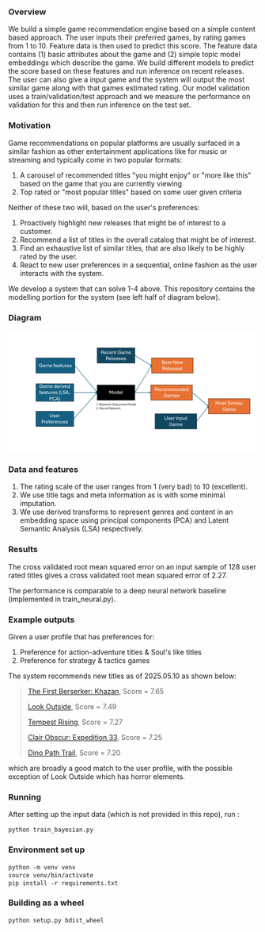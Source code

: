 ### Overview

We build a simple game recommendation engine based on a simple content based approach. 
The user inputs their preferred games, by rating games from 1 to 10. Feature data is then used to predict this score. 
The feature data contains (1) basic attributes about the game and 
(2) simple topic model embeddings which describe the game.
We build different models to predict the score based on these features and run inference on recent releases. The user can
also give a input game and the system will output the most similar game along with that games estimated rating.
Our model validation uses a train/validation/test approach and we measure the performance on validation for this and
then run inference on the test set. 

### Motivation
Game recommendations on popular platforms are usually surfaced in a similar fashion as other entertainment applications 
like for music or streaming and typically come in two popular formats:

1. A carousel of recommended titles "you might enjoy" or "more like this" based on the game that you are currently viewing 
2. Top rated or "most popular titles" based on some user given criteria

Neither of these two will, based on the user's preferences:

1. Proactively highlight new releases that might be of interest to a customer.
2. Recommend a list of titles in the overall catalog that might be of interest.
3. Find an exhaustive list of similar titles, that are also likely to be highly rated by the user.
4. React to new user preferences in a sequential, online fashion as the user interacts with the system.

We develop a system that can solve 1-4 above. This repository contains the modelling portion for the system (see left half
of diagram below).


### Diagram
![alt text](assets/game_recommender_v2.png)


### Data and features

1. The rating scale of the user ranges from 1 (very bad) to 10 (excellent).
2. We use title tags and meta information as is with some minimal imputation.
3. We use derived transforms to represent genres and content in an embedding space using principal components (PCA) and 
Latent Semantic Analysis (LSA) respectively. 

### Results

The cross validated root mean squared error on an input sample of 128 user rated titles gives a cross validated 
root mean squared error of 2.27. 

The performance is comparable to a deep neural network baseline (implemented in train_neural.py).  


### Example outputs

Given a user profile that has preferences for:
1. Preference for action-adventure titles & Soul's like titles
2. Preference for strategy & tactics games

The system recommends new titles as of 2025.05.10 as shown below:

> <a href="https://store.steampowered.com/app/2680010">The First Berserker: Khazan</a>, Score = 7.65
>
> <a href="https://store.steampowered.com/app/3373660/Look_Outside">Look Outside</a>, Score = 7.49
> 
> <a href="https://store.steampowered.com/app/1486920/Tempest_Rising/">Tempest Rising</a>, Score = 7.27
> 
> <a href="https://store.steampowered.com/app/1903340">Clair Obscur: Expedition 33</a>, Score = 7.25
> 
> <a href="https://store.steampowered.com/app/2481670/Dino_Path_Trail/">Dino Path Trail</a>, Score = 7.20

which are broadly a good match to the user profile, with the possible exception of Look Outside which has horror elements.

### Running

After setting up the input data (which is not provided in this repo), run :

```
python train_bayesian.py
```


### Environment set up

```
python -m venv venv
source venv/bin/activate
pip install -r requirements.txt
```


### Building as a wheel
```
python setup.py bdist_wheel
```

